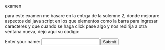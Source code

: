 examen

para este examen me basare en la entrga de la solemne 2, donde mejorare aspectos del java script en los que elementos como la barra para ingresar caracteres y que cuando se haga click pase algo y nos redirija a otra ventana nueva, dejo aqui su codigo:

<!DOCTYPE html>
<html>
<head>
<script>
function confirmInput() {
  fname = document.forms[0].fname.value;
  alert("Hello " + fname + "! You will now be redirected to www.w3Schools.com");
}
</script>
</head>
<body>

<form onsubmit="confirmInput()" action="https://www.w3schools.com/">
  Enter your name: <input id="fname" type="text" size="20">
  <input type="submit">
</form>

</body>
</html>

